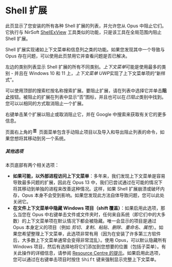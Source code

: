 #  Shell 扩展

此页显示了您安装的所有各种 Shell 扩展的列表，并允许您从 Opus 中阻止它们。它执行与 NirSoft [ShellExView](https://www.nirsoft.net/utils/shexview.html) 工具类似的功能，只是该工具在全局范围内阻止 Shell 扩展。

 Shell 扩展实现诸如上下文菜单和信息列之类的功能。如果您发现其中一个导致与 Opus 存在问题，可以使用此页禁用它并查看问题是否已解决。

左边的类别列表显示 Shell 扩展的所有不同类别。*上下文菜单*可能是使用最多的类别 - 并且在 Windows 10 和 11 上，*上下文菜单 UWP*实现了上下文菜单项的“新样式”。

可以使用顶部的搜索栏按名称搜索扩展。要阻止扩展，请在列表中选择它并单击**阻止**按钮。被阻止的扩展在列表中显示“否”图标，并且也可以在*已阻止*类别中找到。您可以以相同的方式取消阻止一个扩展。

右键单击某个扩展以阻止或取消阻止它，并在 Google 中搜索来获取有关它的更多信息。

页面右上角的![](/Manual/images/media/13/prefs_menu.png) 页面菜单包含手动阻止项目以及导入和导出阻止列表的命令，如果您想将其移动到另一个系统。

##### 其他选项

本页底部有两个相关选项：

- **如果可能，以外部进程访问上下文菜单**：多年来，我们发现上下文菜单是容易导致最多问题的扩展，因此在 Opus 13 中，我们已尝试通过在可能的情况下将其移动到单独的进程来改善这种情况。这样，如果 Shell 扩展崩溃或破坏内存，Opus 本身不会受到影响。如果您发现此方法自体导致问题，您可以此处关闭它。
- **在文件上下文菜单中隐藏 Windows 项目（shift 覆盖）**：如果启用此选项，那么当您在 Opus 中右键单击文件或文件夹时，任何来自系统（即它们中的大多数）的上下文菜单项在默认情况下都会被隐藏。唯一会显示的项目是通过 Opus 本身定义的项目（例如 *剪切*、*复制*、*粘贴*、*删除*、*重命名*、*属性*）。如果您希望整理上下文菜单，此选项非常有用（因为在安装了许多第三方软件后，大多数上下文菜单通常会变得非常混乱）。使用 Opus，可以默认隐藏所有 Windows 项目，然后有选择地将它们添加到您想要的位置（包括子菜单）。有关此操作的详细信息，请参阅 [Resource Centre 的提示](https://resource.dopus.com/t/tip-organise-and-speed-up-context-menus/1204)。如果启用此选项，您可以通过在右键单击项目时按住 <kbd>Shift</kbd> 键来强制显示完整上下文菜单。